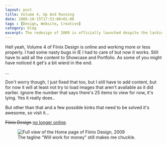 ```yaml
---
layout: post
title: Volume 4, Up And Running
date: 2009-10-15T17:53:00+01:00
tags : [Design, Website, Creative]
category: blog
excerpt: The redesign of 2009 is officially launched despite the lacking content.
---
```

Hell yeah, Volume 4 of Fiinix Design is online and working more or less properly. I had some nasty bugs in IE I had to care of but now it works. Still have to add all the content to Showcase and Portfolio. As some of you might have noticed it get's a bit wierd in the end.

...

Don't worry though, I just fixed that too, but I still have to add content, but for now it will at least not try to load images that aren't available as it did earlier. Ignore the number that says there's 25 items to view for now, it's lying. Yes it really does..

But other than that and a few possible kinks that need to be solved it's awesome, so visit it...

<del>Fiinix Design</del> <ins>no longer online</ins>.

<div>
<figure>
	<img src="../../../../assets/posts/2009/october/volume-4-up-and-running/carlos-eriksson-fiinix-design-website-preview-2009.jpg" alt="Full view of the Home page of Fiinix Design, 2009">
	<figcaption>The tagline “Will work for money” still makes me chuckle.</figcaption>
</figure>
</div>
